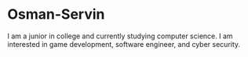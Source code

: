 # Osman-Servin
I am a junior in college and currently studying computer science. I am interested in game development, software engineer, and cyber security.
